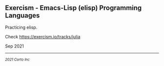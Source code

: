## Exercism - Emacs-Lisp (elisp) Programming Languages

Practicing elisp.

Check https://exercism.io/tracks/julia

Sep 2021


<hr />
<p><sub><em>2021 Corto Inc</sub></em></p>
